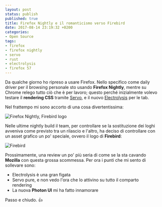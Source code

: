 ```yaml
---
layout: post
status: publish
published: true
title: Firefox Nightly e il romanticismo verso Firebird
date: 2017-08-14 23:19:32 +0200
categories:
- Open Source
tags:
- firefox
- firefox nightly
- servo
- rust
- electrolysis
- firefox 57
---
```


Da qualche giorno ho ripreso a usare Firefox. Nello specifico come daily driver per il browsing personale sto usando **Firefox Nightly**, mentre su Chrome relego tutto ciò che è per lavoro; questo perché inizialmente volevo testare il **rendering CSS** tramite [Servo](https://servo.org/), e il nuovo [Electrolysis](https://wiki.mozilla.org/Electrolysis) per le tab.

Nel frattempo mi sono accorto di una cosa divertentissima:

![Firefox Nightly, Firebird logo](https://gitlab.com/dottorblaster/blog-images/raw/master/images/firefox-nightly-firebird.png)

Nelle ultime nightly build il team, per controllare se la sostituzione dei loghi avveniva come previsto tra un rilascio e l'altro, ha deciso di controllare con un asset grafico un po' speciale, ovvero il logo di **Firebird**:

![Firebird](http://www.andrewturnbull.net/mozilla/fb-061.png)

Prossimamente, una review un po' più seria di come se la sta cavando **Mozilla** con questa grossa scommessa. Per ora i punti che mi sento di sollevare sono:

- Electrolysis è una gran figata
- Servo pure, e non vedo l'ora che lo attivino su tutto il comparto rendering
- La nuova **Photon UI** mi ha fatto innamorare

Passo e chiudo. 👍